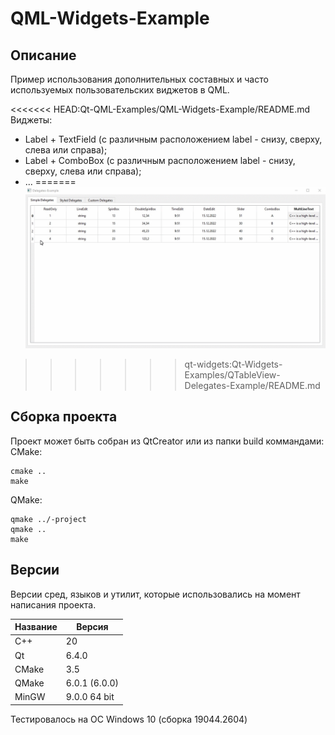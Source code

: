 # QML-Widgets-Example

## Описание

Пример использования дополнительных составных и часто используемых пользовательских виджетов в QML.

<<<<<<< HEAD:Qt-QML-Examples/QML-Widgets-Example/README.md
Виджеты:

- Label + TextField (с различным расположением label - снизу, сверху, слева или справа);
- Label + ComboBox (с различным расположением label - снизу, сверху, слева или справа);
- ...
=======
![alt text](doc/QTableView-Delegates-Example.gif)
>>>>>>> qt-widgets:Qt-Widgets-Examples/QTableView-Delegates-Example/README.md

## Сборка проекта

Проект может быть собран из QtCreator или из папки build коммандами:
CMake:

```
cmake ..
make
```

QMake:

```
qmake ../-project
qmake ..
make
```

## Версии

Версии сред, языков и утилит, которые использовались на момент написания проекта.

| Название   | Версия               |
| -----------|----------------------|
| C++        | 20                   |
| Qt         | 6.4.0                |
| CMake      | 3.5                  |
| QMake      | 6.0.1 (6.0.0)        |
| MinGW      | 9.0.0 64 bit         |

Тестировалось на ОС Windows 10 (сборка 19044.2604)